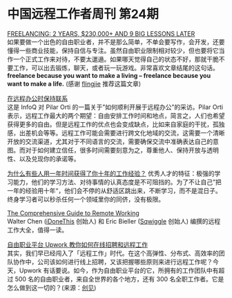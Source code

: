 # 中国远程工作者周刊 第24期

[FREELANCING: 2 YEARS, $230,000+ AND 9 BIG LESSONS LATER][1]  
如果要做一个出色的自由职业者，并不是那么简单，不单会要写作，会开发，还要懂得一些商业技能，保持自信与专注。虽然自由职业限制相对较少，但也要将它当作一个正式工作来对待，不要太邋遢。如果哪天觉得自己的状态不好，那就干脆不要工作，可以出去锻炼，聊天，或者玩一玩游戏。非常喜欢文章结尾的这句话。**freelance because you want to make a living – freelance because you want to make a life.** (感谢 [flingjie] 推荐这篇文章)

[在远程办公时保持联系][2]  
这是 InfoQ 对 Pilar Orti 的一篇关于”如何顺利开展于远程办公”的采访。Pilar Orti 表示，远程工作最大的两个期望：自由安排工作时间和地点，简言之，人们也希望获得更多的自由。但是远程工作的优点也会变成缺点，比如来自家庭的干扰，孤独感，出差机会等等。远程工作可能会需要进行跨文化地域的交流，这需要一个清晰开放的交流渠道，尤其对于不同语言的交流，需要确保交流中准确表达自己的意图。而对于如何建立信任，很多时间需要刻意为之，尊重他人、保持开放与透明性、以及兑现你的承诺等。

[为什么有些人用一年时间获得了你十年的工作经验？][3]
优秀人才的特征：极强的学习能力，他们的学习方法、对待事情的认真态度是不可阻挡的。为了不让自己”把一年的经验用十年“，他们会不停的从舒适区跳出来，不断学习，而不是混日子。终身学习者可以秒杀任何一个领域里你的同侪，没有极限。

[The Comprehensive Guide to Remote Working][4]  
Walter Chen ([iDoneThis] 创始人) 和 Eric Bieller ([Sqwiggle] 创始人) 编撰的远程工作大全，值得一读。

[自由职业平台 Upwork 教你如何在线招聘和远程工作][5]  
其实，我们早已经闯入了「远程工作」时代。在这个高弹性、分布式、高效率的团队协作中，公司该如何进行线上招聘，又该把握哪些原则来进行远程工作呢？今天，Upwork 有话要说。如今，作为自由职业平台的它，所拥有的工作团队中有超过 500 名的自由职业者，来自全世界的各个地方，还有 300 名全职工作者。它是怎么做到这一切的？(来源：[创见])


[1]: http://joelklettke.com/freelancing-2-years-230000-and-9-big-lessons-later/
[2]: http://www.infoq.com/cn/articles/staying-connected-remote-working
[3]: http://www.managershare.com/post/191156
[4]: http://blog.remotive.io/the-comprehensive-guide-to-remote-working/
[5]: http://tech2ipo.com/99198

[flingjie]: http://yizaoyiwan.com/profile/1847/flingjie
[iDoneThis]: https://idonethis.com/
[Sqwiggle]: https://www.sqwiggle.com/
[创见]: http://tech2ipo.com/99198